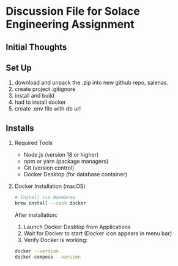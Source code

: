 # Discussion File for Solace Engineering Assignment

## Initial Thoughts

## Set Up

1. download and unpack the .zip into new github repo, salenas.
2. create project .gitignore
3. install and build
4. had to install docker
5. create .env file with db url

## Installs

1. Required Tools

   - Node.js (version 18 or higher)
   - npm or yarn (package managers)
   - Git (version control)
   - Docker Desktop (for database container)

2. Docker Installation (macOS)

   ```bash
   # Install via Homebrew
   brew install --cask docker
   ```

   After installation:

   1. Launch Docker Desktop from Applications
   2. Wait for Docker to start (Docker icon appears in menu bar)
   3. Verify Docker is working:

   ```bash
   docker --version
   docker-compose --version
   ```
